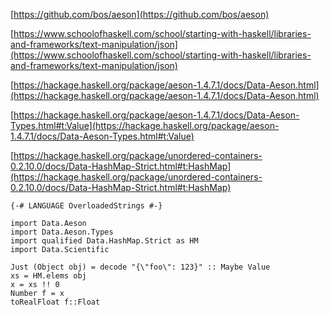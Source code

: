 [https://github.com/bos/aeson](https://github.com/bos/aeson)

[https://www.schoolofhaskell.com/school/starting-with-haskell/libraries-and-frameworks/text-manipulation/json](https://www.schoolofhaskell.com/school/starting-with-haskell/libraries-and-frameworks/text-manipulation/json)

[https://hackage.haskell.org/package/aeson-1.4.7.1/docs/Data-Aeson.html](https://hackage.haskell.org/package/aeson-1.4.7.1/docs/Data-Aeson.html)

[https://hackage.haskell.org/package/aeson-1.4.7.1/docs/Data-Aeson-Types.html#t:Value](https://hackage.haskell.org/package/aeson-1.4.7.1/docs/Data-Aeson-Types.html#t:Value)

[https://hackage.haskell.org/package/unordered-containers-0.2.10.0/docs/Data-HashMap-Strict.html#t:HashMap](https://hackage.haskell.org/package/unordered-containers-0.2.10.0/docs/Data-HashMap-Strict.html#t:HashMap)

```
{-# LANGUAGE OverloadedStrings #-}

import Data.Aeson
import Data.Aeson.Types
import qualified Data.HashMap.Strict as HM
import Data.Scientific

Just (Object obj) = decode "{\"foo\": 123}" :: Maybe Value
xs = HM.elems obj
x = xs !! 0
Number f = x
toRealFloat f::Float
```